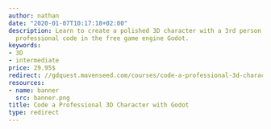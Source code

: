 ```yaml
---
author: nathan
date: "2020-01-07T10:17:18+02:00"
description: Learn to create a polished 3D character with a 3rd person camera and
  professional code in the free game engine Godot.
keywords:
- 3D
- intermediate
price: 29.95$
redirect: //gdquest.mavenseed.com/courses/code-a-professional-3d-character-with-godot
resources:
- name: banner
  src: banner.png
title: Code a Professional 3D Character with Godot
type: redirect
---
```

